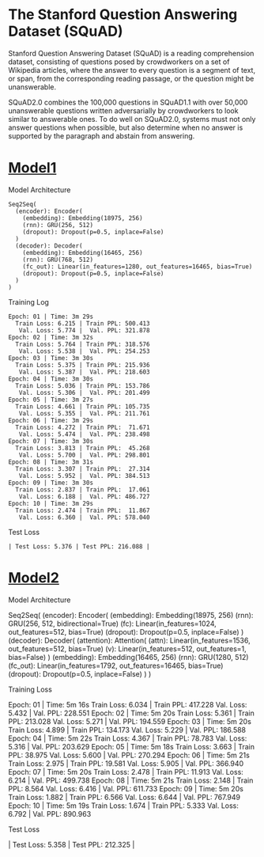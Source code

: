 # The Stanford Question Answering Dataset (SQuAD)

Stanford Question Answering Dataset (SQuAD) is a reading comprehension dataset, consisting of questions posed by crowdworkers on a set of Wikipedia articles, where the answer to every question is a segment of text, or span, from the corresponding reading passage, or the question might be unanswerable.

SQuAD2.0 combines the 100,000 questions in SQuAD1.1 with over 50,000 unanswerable questions written adversarially by crowdworkers to look similar to answerable ones. To do well on SQuAD2.0, systems must not only answer questions when possible, but also determine when no answer is supported by the paragraph and abstain from answering.


# [Model1](SQuAD_Dataset_Learning_Phrase_Representation_RNN_Encoder_Decoder.ipynb)

Model Architecture

    Seq2Seq(
      (encoder): Encoder(
        (embedding): Embedding(18975, 256)
        (rnn): GRU(256, 512)
        (dropout): Dropout(p=0.5, inplace=False)
      )
      (decoder): Decoder(
        (embedding): Embedding(16465, 256)
        (rnn): GRU(768, 512)
        (fc_out): Linear(in_features=1280, out_features=16465, bias=True)
        (dropout): Dropout(p=0.5, inplace=False)
      )
    )

Training Log

    Epoch: 01 | Time: 3m 29s
      Train Loss: 6.215 | Train PPL: 500.413
       Val. Loss: 5.774 |  Val. PPL: 321.878
    Epoch: 02 | Time: 3m 32s
      Train Loss: 5.764 | Train PPL: 318.576
       Val. Loss: 5.538 |  Val. PPL: 254.253
    Epoch: 03 | Time: 3m 30s
      Train Loss: 5.375 | Train PPL: 215.936
       Val. Loss: 5.387 |  Val. PPL: 218.603
    Epoch: 04 | Time: 3m 30s
      Train Loss: 5.036 | Train PPL: 153.786
       Val. Loss: 5.306 |  Val. PPL: 201.499
    Epoch: 05 | Time: 3m 27s
      Train Loss: 4.661 | Train PPL: 105.735
       Val. Loss: 5.355 |  Val. PPL: 211.761
    Epoch: 06 | Time: 3m 29s
      Train Loss: 4.272 | Train PPL:  71.671
       Val. Loss: 5.474 |  Val. PPL: 238.498
    Epoch: 07 | Time: 3m 30s
      Train Loss: 3.813 | Train PPL:  45.268
       Val. Loss: 5.700 |  Val. PPL: 298.801
    Epoch: 08 | Time: 3m 31s
      Train Loss: 3.307 | Train PPL:  27.314
       Val. Loss: 5.952 |  Val. PPL: 384.513
    Epoch: 09 | Time: 3m 30s
      Train Loss: 2.837 | Train PPL:  17.061
       Val. Loss: 6.188 |  Val. PPL: 486.727
    Epoch: 10 | Time: 3m 29s
      Train Loss: 2.474 | Train PPL:  11.867
       Val. Loss: 6.360 |  Val. PPL: 578.040
       
Test Loss

    | Test Loss: 5.376 | Test PPL: 216.088 |
    
    
# [Model2](SQuAD_Dataset_Sequence_to_Sequence_using_Attention.ipynb)

Model Architecture

Seq2Seq(
  (encoder): Encoder(
    (embedding): Embedding(18975, 256)
    (rnn): GRU(256, 512, bidirectional=True)
    (fc): Linear(in_features=1024, out_features=512, bias=True)
    (dropout): Dropout(p=0.5, inplace=False)
  )
  (decoder): Decoder(
    (attention): Attention(
      (attn): Linear(in_features=1536, out_features=512, bias=True)
      (v): Linear(in_features=512, out_features=1, bias=False)
    )
    (embedding): Embedding(16465, 256)
    (rnn): GRU(1280, 512)
    (fc_out): Linear(in_features=1792, out_features=16465, bias=True)
    (dropout): Dropout(p=0.5, inplace=False)
  )
)

Training Loss

Epoch: 01 | Time: 5m 16s
	Train Loss: 6.034 | Train PPL: 417.228
	 Val. Loss: 5.432 |  Val. PPL: 228.551
Epoch: 02 | Time: 5m 20s
	Train Loss: 5.361 | Train PPL: 213.028
	 Val. Loss: 5.271 |  Val. PPL: 194.559
Epoch: 03 | Time: 5m 20s
	Train Loss: 4.899 | Train PPL: 134.173
	 Val. Loss: 5.229 |  Val. PPL: 186.588
Epoch: 04 | Time: 5m 22s
	Train Loss: 4.367 | Train PPL:  78.783
	 Val. Loss: 5.316 |  Val. PPL: 203.629
Epoch: 05 | Time: 5m 18s
	Train Loss: 3.663 | Train PPL:  38.975
	 Val. Loss: 5.600 |  Val. PPL: 270.294
Epoch: 06 | Time: 5m 21s
	Train Loss: 2.975 | Train PPL:  19.581
	 Val. Loss: 5.905 |  Val. PPL: 366.940
Epoch: 07 | Time: 5m 20s
	Train Loss: 2.478 | Train PPL:  11.913
	 Val. Loss: 6.214 |  Val. PPL: 499.738
Epoch: 08 | Time: 5m 21s
	Train Loss: 2.148 | Train PPL:   8.564
	 Val. Loss: 6.416 |  Val. PPL: 611.733
Epoch: 09 | Time: 5m 20s
	Train Loss: 1.882 | Train PPL:   6.566
	 Val. Loss: 6.644 |  Val. PPL: 767.949
Epoch: 10 | Time: 5m 19s
	Train Loss: 1.674 | Train PPL:   5.333
	 Val. Loss: 6.792 |  Val. PPL: 890.963
     
Test Loss

| Test Loss: 5.358 | Test PPL: 212.325 |

